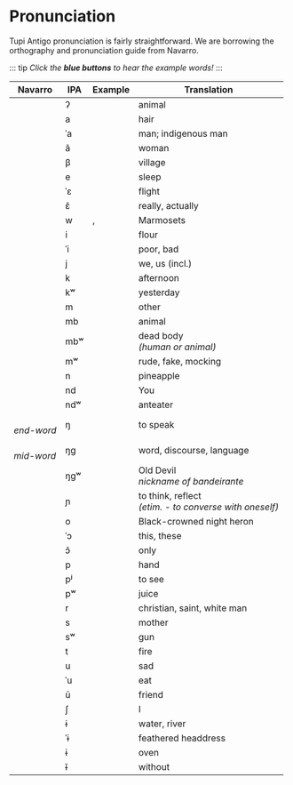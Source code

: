 # Pronunciation

Tupi Antigo pronunciation is fairly straightforward. We are borrowing the orthography and pronunciation guide from Navarro. 

::: tip
_Click the **blue buttons** to hear the example words!_
:::

| Navarro | IPA | Example | Translation |
| ------- | --- | ------- | ----------- |
| <sound sound="'" />   | ʔ       | <root type="noun" root="so'o" /> | animal |
| <sound sound="a" />   | a       | <root type="noun" root="'aba" /> | hair |
| <sound sound="á" />   | ˈa      | <root type="noun" root="abá" /> | man; indigenous man |
| <sound sound="ã" />   | ã       | <root type="noun"  root="kunhã" /> | woman |
| <sound sound="b" />   | β       | <root type="noun" root="taba" /> | village |
| <sound sound="e" />   | e       | <root root="ker" /> | sleep |
| <sound sound="é" />   | ˈɛ      | <root root="bebé" /> | flight |
| <sound sound="ẽ" />   | ɛ̃      | <root root="anhẽ" /> | really, actually |
| <sound sound="û,gû" />   | w       | <root root="saûí" />, <root root="sagûi" /> | Marmosets |
| <sound sound="i" />   | i       | <root root="u'i" /> | flour |
| <sound sound="í" />   | ˈi      | <root type=noun root="aíba" /> | poor, bad |
| <sound sound="î" />   | j       | <root root="îandé" /> | we, us (incl.) |
| <sound sound="k" />   | k       | <root type=noun root="karuka" /> | afternoon |
| <sound sound="kû" />  | kʷ      | <root root="kûesé" /> | yesterday |
| <sound sound="m" />   | m       | <root root="amõaé" /> | other |
| <sound sound="mb" />  | mb      | <root root="mba'e" entryNumber=3 /> | animal |
| <sound sound="mbû" /> | mbʷ     | <root type=absolute root="e'õmbûera" /> | dead body <br> _(human or animal)_ |
| <sound sound="mû" />  | mʷ      | <root root="memûã" /> | rude, fake, mocking |
| <sound sound="n" />   | n       | <root root="naná" /> | pineapple |
| <sound sound="nd" />  | nd      | <root root="endé" /> | You |
| <sound sound="ndû" /> | ndʷ     | <root type=noun root="tamandûá" /> | anteater |
| <sound sound="-ng" /> <br> _end-word_  | ŋ       | <root root="nhe'eng" /> | to speak |
| <sound sound="-ng-" /> <br> _mid-word_ | ŋɡ      | <root type=noun root="nhe'enga" /> | word, discourse, language |
| <sound sound="ngû" /> | ŋɡʷ     | <root type=noun root="Anhanguera" /> | Old Devil <br> _nickname of bandeirante_ |
| <sound sound="nh" />  | ɲ       | <root root="nhemongetá" entryNumber=2 /> | to think, reflect <br> _(etim. - to converse with oneself)_ |
| <sound sound="o" />   | o       | <root root="sokó" /> | Black-crowned night heron |
| <sound sound="ó" />   | ˈɔ      | <root root="ikó" /> | this, these |
| <sound sound="õ" />   | ɔ̃      | <root root="nhote" /> | only |
| <sound sound="p" />   | p       | <root entryNumber=1 root="pó" /> | hand |
| <sound sound="pî" />  | pʲ      | <root root="epîak" /> | to see |
| <sound sound="pû" />  | pʷ      | <root type=absolute root="ypûera" /> | juice |
| <sound sound="r" />   | r       | <root type=noun root="karaíba" /> | christian, saint, white man |
| <sound sound="s" />   | s       | <root root="sy" /> | mother |
| <sound sound="sû" />  | sʷ      | <root type=noun root="popesûara" /> | gun |
| <sound sound="t" />   | t       | <root entryNumber=2 type=absolute root="atá" /> | fire |
| <sound sound="u" />   | u       | <root root="aruru" /> | sad |
| <sound sound="ú" />   | ˈu      | <root root="karu" entryNumber=2 /> | eat |
| <sound sound="ũ" />   | ũ       | <root root="irũ" entryNumber=2 /> | friend |
| <sound sound="x" />   | ʃ       | <root root="ixé" /> | I |
| <sound sound="y" />   | ɨ       | <root root="'y" /> | water, river |
| <sound sound="ý" />   | ˈɨ      | <root root="gûaîaý" /> | feathered headdress |
| <sound sound="ŷ" />   | ɨ       | <root type=noun root="apŷaba" /> | oven |
| <sound sound="ỹ" />   | ɨ̃      | <root root="-e'ym" entryNumber=2 /> | without |

